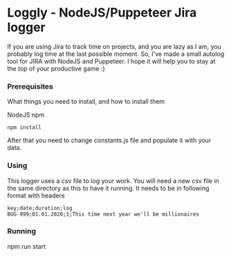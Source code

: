 # Loggly - NodeJS/Puppeteer Jira logger

If you are using Jira to track time on projects, and you are lazy as I am, you probably log time at the last possible moment.
So, I've made a small autolog tool for JIRA with NodeJS and Puppeteer.
I hope it will help you to stay at the top of your productive game :)

### Prerequisites

What things you need to install, and how to install them

NodeJS
npm

```
npm install

```

After that you need to change constants.js file and populate it with your data.


### Using

This logger uses a csv file to log your work.
You will need a new csv file in the same directory as this to have it running.
It needs to be in following format with headers

```
key;date;duration;log
BUG-999;01.01.2020;1;This time next year we'll be millionaires
```

### Running 

npm run start
